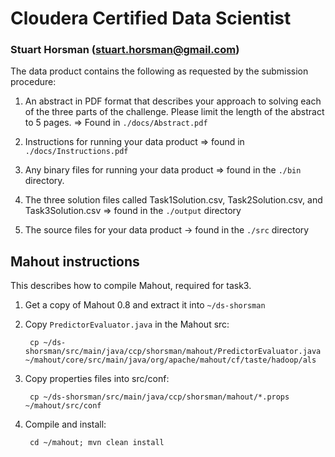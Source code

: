 
# Cloudera Certified Data Scientist
### Stuart Horsman (stuart.horsman@gmail.com)


The data product contains the following as requested by the submission procedure:

1. An abstract in PDF format that describes your approach to solving each of the 
three parts of the challenge. Please limit the length of the abstract to 
5 pages. => Found in `./docs/Abstract.pdf`

2. Instructions for running your data product => found in `./docs/Instructions.pdf`

3. Any binary files for running your data product => found in the `./bin` directory.

4. The three solution files called Task1Solution.csv, Task2Solution.csv, and 
Task3Solution.csv => found in the `./output` directory

5. The source files for your data product -> found in the `./src` directory


## Mahout instructions

This describes how to compile Mahout, required for task3.

1. Get a copy of Mahout 0.8 and extract it into `~/ds-shorsman`

2. Copy `PredictorEvaluator.java` in the Mahout src:
     
		cp ~/ds-shorsman/src/main/java/ccp/shorsman/mahout/PredictorEvaluator.java ~/mahout/core/src/main/java/org/apache/mahout/cf/taste/hadoop/als
 
3. Copy properties files into src/conf:
 

		cp ~/ds-shorsman/src/main/java/ccp/shorsman/mahout/*.props ~/mahout/src/conf


4. Compile and install:

		cd ~/mahout; mvn clean install

